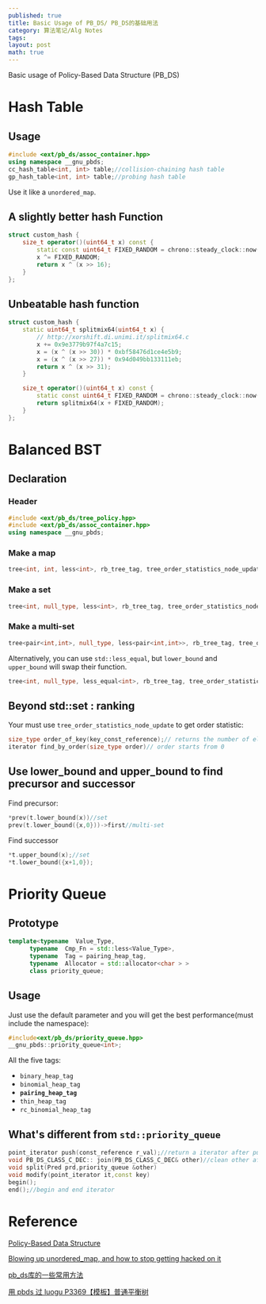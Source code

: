 ```yaml
---
published: true
title: Basic Usage of PB_DS/ PB_DS的基础用法
category: 算法笔记/Alg Notes
tags: 
layout: post
math: true
---
```

Basic usage of Policy-Based Data Structure (PB_DS)
<!-- more -->
# Hash Table

## Usage
```cpp
#include <ext/pb_ds/assoc_container.hpp>
using namespace __gnu_pbds;
cc_hash_table<int, int> table;//collision-chaining hash table
gp_hash_table<int, int> table;//probing hash table
```

Use it like a `unordered_map`.

## A slightly better hash Function
```cpp
struct custom_hash {
    size_t operator()(uint64_t x) const {
        static const uint64_t FIXED_RANDOM = chrono::steady_clock::now().time_since_epoch().count();
        x ^= FIXED_RANDOM;
        return x ^ (x >> 16);
    }
};
```

## Unbeatable hash function
```cpp
struct custom_hash {
    static uint64_t splitmix64(uint64_t x) {
        // http://xorshift.di.unimi.it/splitmix64.c
        x += 0x9e3779b97f4a7c15;
        x = (x ^ (x >> 30)) * 0xbf58476d1ce4e5b9;
        x = (x ^ (x >> 27)) * 0x94d049bb133111eb;
        return x ^ (x >> 31);
    }

    size_t operator()(uint64_t x) const {
        static const uint64_t FIXED_RANDOM = chrono::steady_clock::now().time_since_epoch().count();
        return splitmix64(x + FIXED_RANDOM);
    }
};
```
# Balanced BST

## Declaration

### Header
```cpp
#include <ext/pb_ds/tree_policy.hpp>
#include <ext/pb_ds/assoc_container.hpp>
using namespace __gnu_pbds;
```
### Make a map
```cpp
tree<int, int, less<int>, rb_tree_tag, tree_order_statistics_node_update> t;
```
### Make a set
```cpp
tree<int, null_type, less<int>, rb_tree_tag, tree_order_statistics_node_update> t;
```
### Make a multi-set

```cpp
tree<pair<int,int>, null_type, less<pair<int,int>>, rb_tree_tag, tree_order_statistics_node_update> t;
```

Alternatively, you can use `std::less_equal`, but `lower_bound` and `upper_bound` will swap their function.

```cpp
tree<int, null_type, less_equal<int>, rb_tree_tag, tree_order_statistics_node_update> t;
```
## Beyond std::set : ranking

Your must use `tree_order_statistics_node_update` to get order statistic:
```cpp
size_type order_of_key(key_const_reference);// returns the number of elements that are smaller than key
iterator find_by_order(size_type order)// order starts from 0
```
## Use lower_bound and upper_bound to find precursor and successor

Find precursor:
```cpp
*prev(t.lower_bound(x))//set
prev(t.lower_bound({x,0}))->first//multi-set
```

Find successor
```cpp
*t.upper_bound(x);//set
*t.lower_bound({x+1,0});
```

# Priority Queue

## Prototype
```cpp
template<typename  Value_Type,
	  typename  Cmp_Fn = std::less<Value_Type>,
	  typename  Tag = pairing_heap_tag,
	  typename  Allocator = std::allocator<char > >
	  class priority_queue;
```

## Usage

Just use the default parameter and you will get the best performance(must include the namespace):
```cpp
#include<ext/pb_ds/priority_queue.hpp>
__gnu_pbds::priority_queue<int>;
```

All the five tags:
- `binary_heap_tag`
- `binomial_heap_tag`
- **`pairing_heap_tag`**
- `thin_heap_tag`
- `rc_binomial_heap_tag`

## What's different from `std::priority_queue`

```cpp
point_iterator push(const_reference r_val);//return a iterator after push
void PB_DS_CLASS_C_DEC:: join(PB_DS_CLASS_C_DEC& other)//clean other after join
void split(Pred prd,priority_queue &other)  
void modify(point_iterator it,const key) 
begin();
end();//begin and end iterator
```
# Reference

[Policy-Based Data Structure](https://gcc.gnu.org/onlinedocs/libstdc++/manual/policy_data_structures.html)

[Blowing up unordered_map, and how to stop getting hacked on it](https://codeforces.com/blog/entry/62393)

[pb_ds库的一些常用方法](https://blog.csdn.net/riba2534/article/details/80454602?depth_1-utm_source=distribute.pc_relevant.none-task&utm_source=distribute.pc_relevant.none-task)

[用 pbds 过 luogu P3369【模板】普通平衡树](https://zhuanlan.zhihu.com/p/90104614)